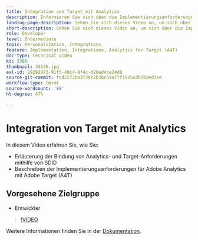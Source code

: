 ```yaml
---
title: Integration von Target mit Analytics
description: Informieren Sie sich über die Implementierungsanforderungen für Adobe Analytics mit Adobe Target (A4T).
landing-page-description: Sehen Sie sich dieses Video an, um sich über die Implementierungsanforderungen für Adobe Analytics mit Adobe Target (A4T) zu informieren.
short-description: Sehen Sie sich dieses Video an, um sich über die Implementierungsanforderungen für Adobe Analytics mit Adobe Target (A4T) zu informieren.
role: Developer
level: Intermediate
topic: Personalization, Integrations
feature: Implementation, Integrations, Analytics for Target (A4T)
doc-type: technical video
kt: 5386
thumbnail: 35146.jpg
exl-id: 29292873-91f5-40c4-8f4c-d26ed4ce24d8
source-git-commit: fcd2273ba373dc2b3bc59a77f1925cdb7b2ed3ee
workflow-type: tm+mt
source-wordcount: '88'
ht-degree: 47%

---
```


# Integration von Target mit Analytics

In diesem Video erfahren Sie, wie Sie:

* Erläuterung der Bindung von Analytics- und Target-Anforderungen mithilfe von SDID
* Beschreiben der Implementierungsanforderungen für Adobe Analytics mit Adobe Target (A4T)

## Vorgesehene Zielgruppe

* Entwickler

>[!VIDEO](https://video.tv.adobe.com/v/35146/?quality=12)

Weitere Informationen finden Sie in der [Dokumentation](https://experienceleague.adobe.com/docs/target/using/integrate/a4t/a4timplementation.html?lang=de).
